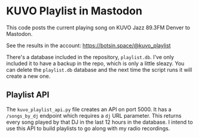 # KUVO Playlist in Mastodon

This code posts the current playing song on KUVO Jazz 89.3FM Denver to Mastodon.

See the results in the account: https://botsin.space/@kuvo_playlist

There's a database included in the repository, `playlist.db`. I've only included it to have a backup in the repo, which is only a little sleazy. You can delete the `playlist.db` database and the next time the script runs it will create a new one.

## Playlist API

The `kuvo_playlist_api.py` file creates an API on port 5000. It has a `/songs_by_dj` endpoint which requires a `dj` URL parameter. This returns every song played by that DJ in the last 12 hours in the database. I intend to use this API to build playlists to go along with my radio recordings.


